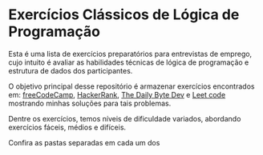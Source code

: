 # Exercícios Clássicos de Lógica de Programação

Esta é uma lista de exercícios preparatórios para entrevistas de emprego, cujo intuito é avaliar as habilidades técnicas de lógica de programação e estrutura de dados dos participantes. 

O objetivo principal desse repositório é armazenar exercícios encontrados em: [freeCodeCamp](free-code-camp/README.MD), [HackerRank](hacker-rank/../README.MD), [The Daily Byte Dev](https://thedailybyte.dev/) e [Leet code](https://leetcode.com/) mostrando minhas soluções para tais problemas.

Dentre os exercícios, temos níveis de dificuldade variados, abordando exercícios fáceis, médios e difíceis. 

Confira as pastas separadas em cada um dos 